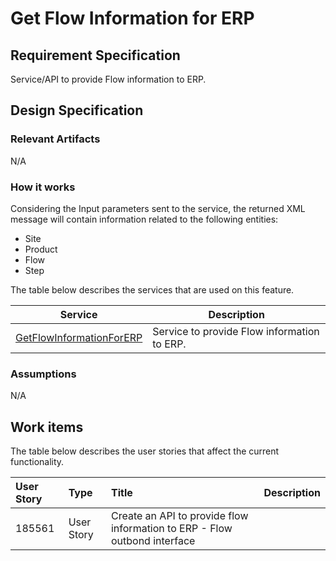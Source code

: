 # Get Flow Information for ERP

## Requirement Specification

Service/API to provide Flow information to ERP.

## Design Specification

### Relevant Artifacts

N/A

### How it works

Considering the Input parameters sent to the service, the returned XML message will contain information related to the following entities:

* Site
* Product
* Flow
* Step

The table below describes the services that are used on this feature.

| Service | Description |
| ------- | ----------- |
| [GetFlowInformationForERP](/cmf.custom.help/techspec>artifacts>services>GetFlowInformationForERP) | Service to provide Flow information to ERP. |

### Assumptions

N/A

## Work items

The table below describes the user stories that affect the current functionality.

| User Story | Type       | Title                                             | Description |
| :--------- | :--------- | :------------------------------------------------ | :---------- |
| 185561     | User Story | Create an API to provide flow information to ERP - Flow outbond interface |  |
